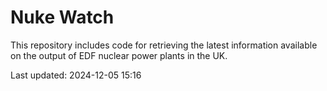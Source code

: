 # Nuke Watch

This repository includes code for retrieving the latest information available on the output of EDF nuclear power plants in the UK.

Last updated: 2024-12-05 15:16